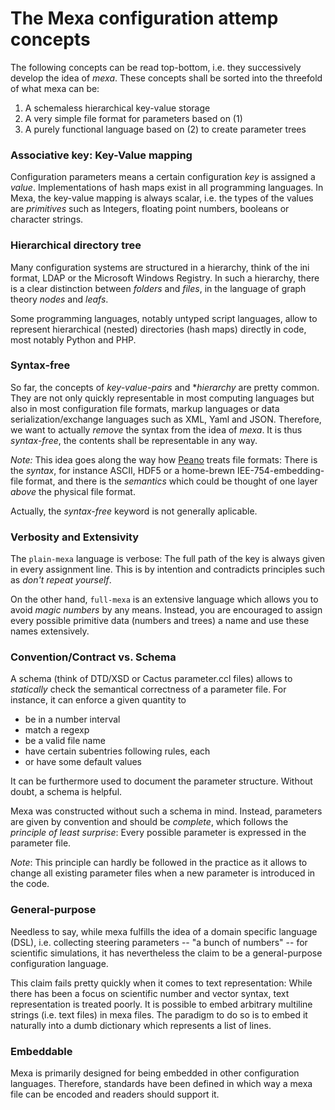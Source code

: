 # The Mexa configuration attemp concepts

The following concepts can be read top-bottom, i.e. they successively
develop the idea of *mexa*. These concepts shall be sorted into the
threefold of what mexa can be:

1. A schemaless hierarchical key-value storage
2. A very simple file format for parameters based on (1)
3. A purely functional language based on (2) to create parameter trees

### Associative key: Key-Value mapping

Configuration parameters means a certain configuration *key* is
assigned a *value*. Implementations of hash maps exist in all programming
languages. In Mexa, the key-value mapping is always scalar, i.e.
the types of the values are *primitives* such as Integers,
floating point numbers, booleans or character strings.

### Hierarchical directory tree

Many configuration systems are structured in a hierarchy, think of 
the ini format, LDAP or the Microsoft Windows Registry. In such a
hierarchy, there is a clear distinction between *folders* and *files*,
in the language of graph theory *nodes* and *leafs*.

Some programming languages, notably untyped script languages, allow
to represent hierarchical (nested) directories (hash maps) directly
in code, most notably Python and PHP.

### Syntax-free

So far, the concepts of *key-value-pairs* and **hierarchy* are pretty
common. They are not only quickly representable in most computing languages
but also in most configuration file formats, markup languages or data
serialization/exchange languages such as XML, Yaml and JSON. Therefore,
we want to actually *remove* the syntax from the idea of *mexa*. It is
thus *syntax-free*, the contents shall be representable in any way.

*Note:* This idea goes along the way how [Peano](http://www.peano-framework.org)
treats file formats: There is the *syntax*, for instance ASCII, HDF5
or a home-brewn IEE-754-embedding-file format, and there is the
*semantics* which could be thought of one layer *above* the physical
file format.

Actually, the *syntax-free* keyword is not generally aplicable.

### Verbosity and Extensivity

The `plain-mexa` language is verbose: The full path of the key is always
given in every assignment line. This is by intention and contradicts
principles such as *don't repeat yourself*.

On the other hand, `full-mexa` is an extensive language which allows you
to avoid *magic numbers* by any means. Instead, you are encouraged to
assign every possible primitive data (numbers and trees) a name and use
these names extensively.

### Convention/Contract vs. Schema

A schema (think of DTD/XSD or Cactus parameter.ccl files) allows to
*statically* check the semantical correctness of a parameter file. For
instance, it can enforce a given quantity to

- be in a number interval
- match a regexp
- be a valid file name
- have certain subentries following rules, each
- or have some default values

It can be furthermore used to document the parameter structure. Without
doubt, a schema is helpful.

Mexa was constructed without such a schema in mind. Instead, parameters
are given by convention and should be *complete*, which follows the
*principle of least surprise*: Every possible parameter is expressed
in the parameter file.

*Note*: This principle can hardly be followed in the practice as it allows to
change all existing parameter files when a new parameter is introduced
in the code.

### General-purpose

Needless to say, while mexa fulfills the idea of a domain specific language
(DSL), i.e. collecting steering parameters -- "a bunch of numbers" -- for
scientific simulations, it has nevertheless the claim to be a general-purpose
configuration language.

This claim fails pretty quickly when it comes to text representation: While
there has been a focus on scientific number and vector syntax, text
representation is treated poorly. It is possible to embed arbitrary multiline
strings (i.e. text files) in mexa files. The paradigm to do so is to
embed it naturally into a dumb dictionary which represents a list of lines.

### Embeddable

Mexa is primarily designed for being embedded in other configuration languages.
Therefore, standards have been defined in which way a mexa file can be encoded
and readers should support it.